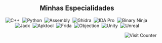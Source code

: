 
<h2 align="center">Minhas Especialidades</h2>
<p align="center">
 <img src="https://img.shields.io/badge/C%2F%2B%2B-%2300599C.svg?style=for-the-badge&logo=cplusplus&logoColor=white" alt="C++">
 <img src="https://img.shields.io/badge/Python-%233776AB.svg?style=for-the-badge&logo=python&logoColor=white" alt="Python">
 <img src="https://img.shields.io/badge/Assembly‑x86%2FARM-%23FFA000.svg?style=for-the-badge&logo=assembly&logoColor=white" alt="Assembly">
 <img src="https://img.shields.io/badge/Ghidra-%23D32F2F.svg?style=for-the-badge&logo=ghidra&logoColor=white" alt="Ghidra">
 <img src="https://img.shields.io/badge/IDA Pro-%23000000.svg?style=for-the-badge&logo=ida&logoColor=gold" alt="IDA Pro">
 <img src="https://img.shields.io/badge/Binary_Ninja-%2300BFFF.svg?style=for-the-badge&logo=binaryninja&logoColor=white" alt="Binary Ninja">
 <img src="https://img.shields.io/badge/Jadx-%2300BFFF.svg?style=for-the-badge&logo=jadx&logoColor=white" alt="Jadx">
 <img src="https://img.shields.io/badge/Apktool-%23232323.svg?style=for-the-badge&logo=android&logoColor=green" alt="Apktool">
 <img src="https://img.shields.io/badge/Frida-%23E53935.svg?style=for-the-badge&logo=frida&logoColor=white" alt="Frida">
 <img src="https://img.shields.io/badge/Objection-%2300C853.svg?style=for-the-badge&logo=objection&logoColor=white" alt="Objection">
 <img src="https://img.shields.io/badge/Unity‑Modding-%23000000.svg?style=for-the-badge&logo=unity&logoColor=white" alt="Unity">
 <img src="https://img.shields.io/badge/Unreal‑Modding-%230E1128.svg?style=for-the-badge&logo=unrealengine&logoColor=white" alt="Unreal">
</p>

<!-- Contador de visitas -->
<p align="right">
  <img src="https://count.getloli.com/@xspeedi?name=xspeedi&theme=moebooru-h&padding=8&offset=0&align=top&scale=2&pixelated=1&darkmode=1" alt="Visit Counter">
</p>
